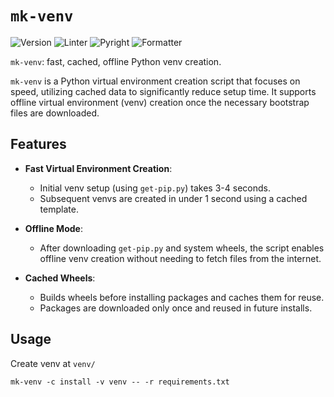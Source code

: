 # `mk-venv`

![Version](https://img.shields.io/badge/version-1.0.0-blue)
![Linter](https://img.shields.io/badge/linter-Ruff-green)
![Pyright](https://img.shields.io/badge/linter-pyright-green)
![Formatter](https://img.shields.io/badge/formatter-Black-000000)

`mk-venv`: fast, cached, offline Python venv creation.

`mk-venv` is a Python virtual environment creation script that focuses on speed, utilizing cached data to significantly reduce setup time. It supports offline virtual environment (venv) creation once the necessary bootstrap files are downloaded.

## Features

- **Fast Virtual Environment Creation**:

  - Initial venv setup (using `get-pip.py`) takes 3-4 seconds.
  - Subsequent venvs are created in under 1 second using a cached template.

- **Offline Mode**:

  - After downloading `get-pip.py` and system wheels, the script enables offline venv creation without needing to fetch files from the internet.

- **Cached Wheels**:

  - Builds wheels before installing packages and caches them for reuse.
  - Packages are downloaded only once and reused in future installs.

## Usage

Create venv at `venv/`

```
mk-venv -c install -v venv -- -r requirements.txt
```
